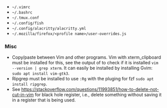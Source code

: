 - `~/.vimrc`
- `~/.bashrc` 
- `~/.tmux.conf`
- `~/.config/fish`
- `~/.config/alacritty/alacritty.yml`
- `~/.mozilla/firefox/<profile name>/user-overrides.js`

### Misc
- Copy/paste between Vim and other programs. Vim with xterm_clipboard must be installed for this, see the output of to check if it is installed `vim --version | grep xterm`. It can easily be installed by installing Gvim: `sudo apt install vim-gtk3`.
- Ripgrep must be installed to use `:Rg` with the pluging for fzf `sudo apt install ripgrep`.
- See https://stackoverflow.com/questions/11993851/how-to-delete-not-cut-in-vim for black hole register, i.e., delete something without saving it in a register that is being used.

